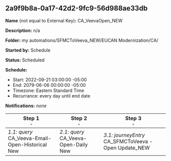 ## 2a9f9b8a-0a17-42d2-9fc9-56d988ae33db

**Name** (not equal to External Key)**:** CA_VeevaOpen_NEW

**Description:** n/a

**Folder:** my automations/SFMCToVeeva_NEW/EUCAN Modernization/CA/

**Started by:** Schedule

**Status:** Scheduled

**Schedule:**

* Start: 2022-09-21 03:00:00 -05:00
* End: 2079-06-06 00:00:00 -05:00
* Timezone: Eastern Standard Time
* Recurrance: every day until end date

**Notifications:** _none_


| Step 1<br>_<small>-</small>_ | Step 2<br>_<small>-</small>_ | Step 3<br>_<small>-</small>_ |
| --- | --- | --- |
| _1.1: query_<br>CA_Veeva-Email-Open-Historical New | _2.1: query_<br>CA_Veeva-Open-Daily New | _3.1: journeyEntry_<br>CA_SFMCToVeeva - Open Update_NEW |
